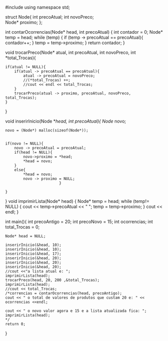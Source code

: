 #include <iostream>
using namespace std;


struct Node{
	int precoAtual;
	int novoPreco;	
	Node* proximo;
	};
	

int contarOcorrencias(Node* head, int precoAtual) {
    int contador = 0;
    Node* temp = head;
    while (temp) {
        if (temp -> precoAtual == precoAtual){
            contador++;
        }
        temp = temp->proximo;
    }
    return contador;
}
	
void trocarPreco(Node* atual, int precoAtual, int novoPreco, int *total_Trocas){
	
	if(atual != NULL){
		if(atual -> precoAtual == precoAtual){
			atual -> precoAtual = novoPreco;   
			//(*total_Trocas) ++;
			//cout << endl << total_Trocas;
		}
		trocarPreco(atual -> proximo, precoAtual, novoPreco, total_Trocas);	
	}
}

void inserirInicio(Node **head, int precoAtual){
	 Node* novo;
	 
	novo = (Node*) malloc(sizeof(Node*));	  
    
	
	if(novo != NULL){
		novo -> precoAtual = precoAtual;
		if(head != NULL){
    		novo->proximo = *head; 
    		*head = novo;
		}
		else{ 
			*head = novo;
			novo -> proximo = NULL;		
							}
	
	}

}
void imprimirLista(Node* head) {
    Node* temp = head;
    while (temp!= NULL) {
        cout << temp->precoAtual << " ";
        temp = temp->proximo;
    }
    cout << endl;
}


int main(){
	int precoAntigo = 20;
	int precoNovo = 15;
	int ocorrencias;
	int total_Trocas = 0;
	
	
	Node* head = NULL;
	
	inserirInicio(&head, 10);
	inserirInicio(&head, 10);
	inserirInicio(&head, 17);
	inserirInicio(&head, 20);
	inserirInicio(&head, 20);
	inserirInicio(&head, 20);	
	//cout <<"a lista atual e: ";
	imprimirLista(head);
	trocarPreco(head, 20, 200 ,&total_Trocas);
	imprimirLista(head);
	//cout << total_Trocas;
	/*correncias = contarOcorrencias(head, precoAntigo);
	cout << " o total de valores de produtos que custam 20 e: " << ocorrencias <<endl;	
	
	cout << " o novo valor agora e 15 e a lista atualizada fica: ";
	imprimirLista(head);
	*/	
	return 0;
}
